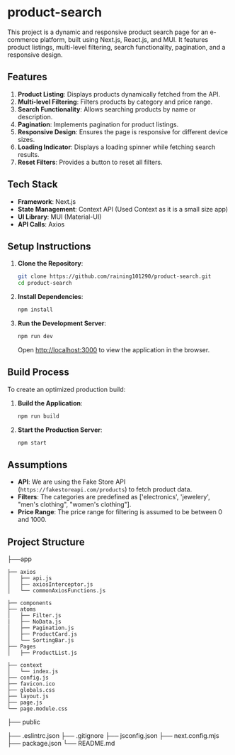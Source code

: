 # product-search

This project is a dynamic and responsive product search page for an e-commerce platform, built using Next.js, React.js, and MUI. It features product listings, multi-level filtering, search functionality, pagination, and a responsive design.

## Features

1. **Product Listing**: Displays products dynamically fetched from the API.
2. **Multi-level Filtering**: Filters products by category and price range.
3. **Search Functionality**: Allows searching products by name or description.
4. **Pagination**: Implements pagination for product listings.
5. **Responsive Design**: Ensures the page is responsive for different device sizes.
6. **Loading Indicator**: Displays a loading spinner while fetching search results.
7. **Reset Filters**: Provides a button to reset all filters.

## Tech Stack

- **Framework**: Next.js
- **State Management**: Context API (Used Context as it is a small size app)
- **UI Library**: MUI (Material-UI)
- **API Calls**: Axios

## Setup Instructions

1. **Clone the Repository**:
    ```sh
    git clone https://github.com/raining101290/product-search.git
    cd product-search
    ```

2. **Install Dependencies**:
    ```sh
    npm install
    ```
3. **Run the Development Server**:
    ```sh
    npm run dev
    ```
   Open [http://localhost:3000](http://localhost:3000) to view the application in the browser.

## Build Process

To create an optimized production build:

1. **Build the Application**:
    ```sh
    npm run build
    ```

2. **Start the Production Server**:
    ```sh
    npm start
    ```

## Assumptions

- **API**: We are using the Fake Store API (`https://fakestoreapi.com/products`) to fetch product data.
- **Filters**: The categories are predefined as ['electronics', 'jewelery', "men's clothing", "women's clothing"].
- **Price Range**: The price range for filtering is assumed to be between 0 and 1000.

## Project Structure

├──app

    ├── axios
    │   ├── api.js
    │   ├── axiosInterceptor.js
    │   └── commonAxiosFunctions.js

    ├── components
    ├── atoms
    │   ├── Filter.js
    |   ├── NoData.js
    │   ├── Pagination.js
    │   ├── ProductCard.js
    │   └── SortingBar.js
    ├── Pages
    │   ├── ProductList.js
  
    ├── context
    │   └── index.js
    ├── config.js
    ├── favicon.ico
    ├── globals.css
    ├── layout.js
    ├── page.js
    └── page.module.css
    
├── public

├── .eslintrc.json
├── .gitignore
├── jsconfig.json
├── next.config.mjs
├── package.json
└── README.md